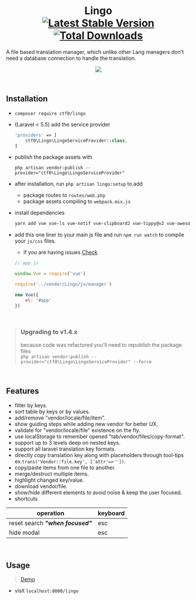 <h1 align="center">
    Lingo
    <br>
    <a href="https://packagist.org/packages/ctf0/lingo"><img src="https://img.shields.io/packagist/v/ctf0/lingo.svg" alt="Latest Stable Version" /></a> <a href="https://packagist.org/packages/ctf0/lingo"><img src="https://img.shields.io/packagist/dt/ctf0/lingo.svg" alt="Total Downloads" /></a>
</h1>

A file based translation manager, which unlike other Lang managers don't need a database connection to handle the translation.

<p align="center">
    <img src="https://user-images.githubusercontent.com/7388088/41813078-257e4b6c-772f-11e8-9661-14636218d029.png">
</p>

<br>

## Installation

- `composer require ctf0/lingo`

- (Laravel < 5.5) add the service provider

    ```php
    'providers' => [
        ctf0\Lingo\LingoServiceProvider::class,
    ]
    ```

- publish the package assets with

    `php artisan vendor:publish --provider="ctf0\Lingo\LingoServiceProvider"`

- after installation, run `php artisan lingo:setup` to add
    + package routes to `routes/web.php`
    + package assets compiling to `webpack.mix.js`

- install dependencies

    ```bash
    yarn add vue vue-ls vue-notif vue-clipboard2 vue-tippy@v2 vue-awesome@v2 axios fuse.js
    ```

- add this one liner to your main js file and run `npm run watch` to compile your `js/css` files.
    - if you are having issues [Check](https://ctf0.wordpress.com/2017/09/12/laravel-mix-es6/)

    ```js
    // app.js

    window.Vue = require('vue')

    require('../vendor/Lingo/js/manager')

    new Vue({
        el: '#app'
    })
    ```

<br>

> ### Upgrading to v1.4.x<br>
> because code was refactored you'll need to republish the package files<br>
> `php artisan vendor:publish --provider="ctf0\Lingo\LingoServiceProvider" --force`

<br>

## Features

- filter by keys.
- sort table by keys or by values.
- add/remove "vendor/locale/file/item".
- show guiding steps while adding new vendor for better UX.
- validate for "vendor/locale/file" existence on the fly.
- use localStorage to remember opened "tab/vendor/files/copy-format".
- support up to 3 levels deep on nested keys.
- support all laravel translation key formats.
- directly copy translation key along with placeholders through tool-tips<br>
  ex.`trans('Vendor::file.key', ['attr'=>''])`.
- copy/paste items from one file to another.
- merge/destruct multiple items.
- highlight changed key/value.
- download vendor/file.
- show/hide different elements to avoid noise & keep the user focused.
- shortcuts

| operation                         | keyboard |
|-----------------------------------|----------|
| reset search ***"when focused"*** | esc      |
| hide modal                        | esc      |

<br>

## Usage

> [Demo](https://github.com/ctf0/demos/tree/lingo)

- visit `localhost:8000/lingo`
